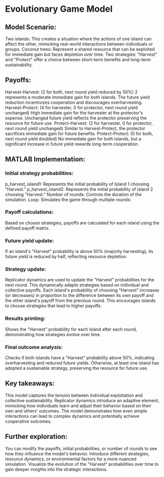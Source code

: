 # Evolutionary Game Model
 
## Model Scenario:

Two islands: This creates a situation where the actions of one island can affect the other, mimicking real-world interactions between individuals or groups.
Coconut trees: Represent a shared resource that can be exploited for immediate gain but faces depletion over time.
Two strategies: "Harvest" and "Protect" offer a choice between short-term benefits and long-term sustainability.

## Payoffs:

Harvest-Harvest: (2 for both, next round yield reduced by 50%)
2 represents a moderate immediate gain for both islands.
The future yield reduction incentivizes cooperation and discourages overharvesting.
Harvest-Protect: (4 for harvester, 0 for protector, next round yield unchanged)
High immediate gain for the harvester at the protector's expense.
Unchanged future yield reflects the protector preserving the resource for future use.
Protect-Harvest: (2 for harvester, 0 for protector, next round yield unchanged)
Similar to Harvest-Protect, the protector sacrifices immediate gain for future benefits.
Protect-Protect: (0 for both, next round yield doubled)
No immediate gain for both islands, but a significant increase in future yield rewards long-term cooperation.

## MATLAB Implementation:

### Initial strategy probabilities:
p_harvest_island1: Represents the initial probability of Island 1 choosing "Harvest."
p_harvest_island2: Represents the initial probability of Island 2 choosing "Harvest."
Number of rounds: Controls the duration of the simulation.
Loop: Simulates the game through multiple rounds:
### Payoff calculations:
Based on chosen strategies, payoffs are calculated for each island using the defined payoff matrix.
### Future yield update:
If an island's "Harvest" probability is above 50% (majority harvesting), its future yield is reduced by half, reflecting resource depletion.
### Strategy update:
Replicator dynamics are used to update the "Harvest" probabilities for the next round. This dynamically adapts strategies based on individual and collective payoffs.
Each island's probability of choosing "Harvest" increases (or decreases) in proportion to the difference between its own payoff and the other island's payoff from the previous round. This encourages islands to choose strategies that lead to higher payoffs.
### Results printing:
Shows the "Harvest" probability for each island after each round, demonstrating how strategies evolve over time.
### Final outcome analysis:
Checks if both islands have a "Harvest" probability above 50%, indicating overharvesting and reduced future yields.
Otherwise, at least one island has adopted a sustainable strategy, preserving the resource for future use.

## Key takeaways:

This model captures the tension between individual exploitation and collective sustainability.
Replicator dynamics introduce an adaptive element, mimicking how individuals learn and adjust their behavior based on their own and others' outcomes.
The model demonstrates how even simple interactions can lead to complex dynamics and potentially achieve cooperative outcomes.

## Further exploration:

You can modify the payoffs, initial probabilities, or number of rounds to see how they influence the model's behavior.
Introduce different strategies, resource dynamics, or environmental factors for a more nuanced simulation.
Visualize the evolution of the "Harvest" probabilities over time to gain deeper insights into the strategic interactions.
